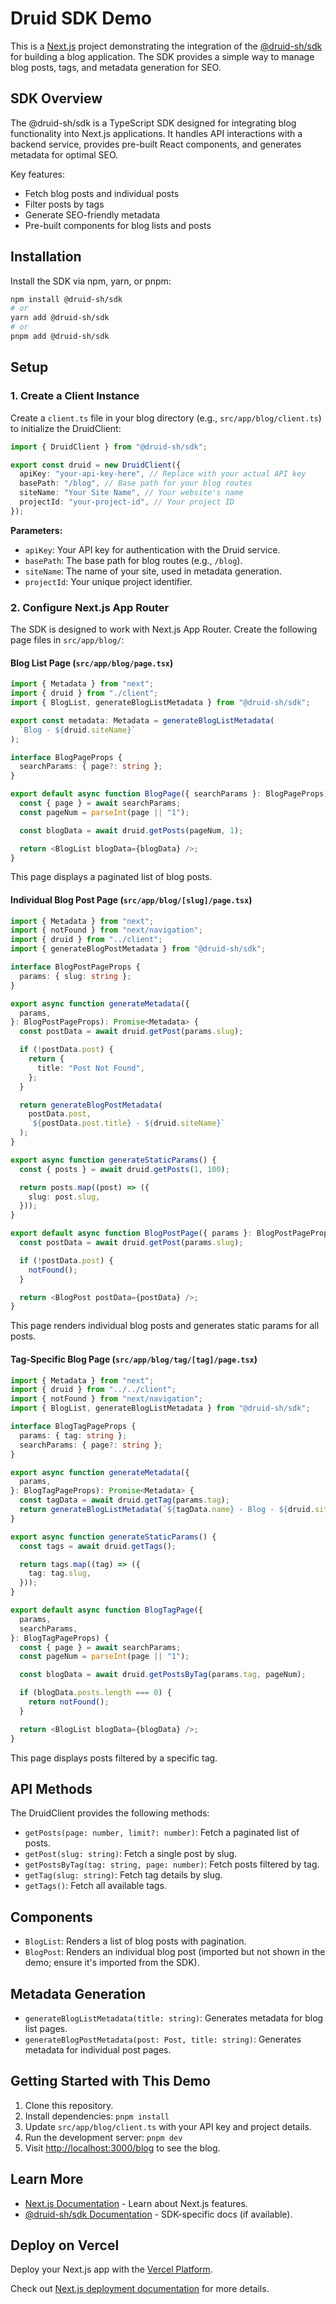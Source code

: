 # Druid SDK Demo

This is a [Next.js](https://nextjs.org) project demonstrating the integration of the [@druid-sh/sdk](https://www.npmjs.com/package/@druid-sh/sdk) for building a blog application. The SDK provides a simple way to manage blog posts, tags, and metadata generation for SEO.

## SDK Overview

The @druid-sh/sdk is a TypeScript SDK designed for integrating blog functionality into Next.js applications. It handles API interactions with a backend service, provides pre-built React components, and generates metadata for optimal SEO.

Key features:

- Fetch blog posts and individual posts
- Filter posts by tags
- Generate SEO-friendly metadata
- Pre-built components for blog lists and posts

## Installation

Install the SDK via npm, yarn, or pnpm:

```bash
npm install @druid-sh/sdk
# or
yarn add @druid-sh/sdk
# or
pnpm add @druid-sh/sdk
```

## Setup

### 1. Create a Client Instance

Create a `client.ts` file in your blog directory (e.g., `src/app/blog/client.ts`) to initialize the DruidClient:

```typescript
import { DruidClient } from "@druid-sh/sdk";

export const druid = new DruidClient({
  apiKey: "your-api-key-here", // Replace with your actual API key
  basePath: "/blog", // Base path for your blog routes
  siteName: "Your Site Name", // Your website's name
  projectId: "your-project-id", // Your project ID
});
```

**Parameters:**

- `apiKey`: Your API key for authentication with the Druid service.
- `basePath`: The base path for blog routes (e.g., `/blog`).
- `siteName`: The name of your site, used in metadata generation.
- `projectId`: Your unique project identifier.

### 2. Configure Next.js App Router

The SDK is designed to work with Next.js App Router. Create the following page files in `src/app/blog/`:

#### Blog List Page (`src/app/blog/page.tsx`)

```typescript
import { Metadata } from "next";
import { druid } from "./client";
import { BlogList, generateBlogListMetadata } from "@druid-sh/sdk";

export const metadata: Metadata = generateBlogListMetadata(
  `Blog - ${druid.siteName}`
);

interface BlogPageProps {
  searchParams: { page?: string };
}

export default async function BlogPage({ searchParams }: BlogPageProps) {
  const { page } = await searchParams;
  const pageNum = parseInt(page || "1");

  const blogData = await druid.getPosts(pageNum, 1);

  return <BlogList blogData={blogData} />;
}
```

This page displays a paginated list of blog posts.

#### Individual Blog Post Page (`src/app/blog/[slug]/page.tsx`)

```typescript
import { Metadata } from "next";
import { notFound } from "next/navigation";
import { druid } from "../client";
import { generateBlogPostMetadata } from "@druid-sh/sdk";

interface BlogPostPageProps {
  params: { slug: string };
}

export async function generateMetadata({
  params,
}: BlogPostPageProps): Promise<Metadata> {
  const postData = await druid.getPost(params.slug);

  if (!postData.post) {
    return {
      title: "Post Not Found",
    };
  }

  return generateBlogPostMetadata(
    postData.post,
    `${postData.post.title} - ${druid.siteName}`
  );
}

export async function generateStaticParams() {
  const { posts } = await druid.getPosts(1, 100);

  return posts.map((post) => ({
    slug: post.slug,
  }));
}

export default async function BlogPostPage({ params }: BlogPostPageProps) {
  const postData = await druid.getPost(params.slug);

  if (!postData.post) {
    notFound();
  }

  return <BlogPost postData={postData} />;
}
```

This page renders individual blog posts and generates static params for all posts.

#### Tag-Specific Blog Page (`src/app/blog/tag/[tag]/page.tsx`)

```typescript
import { Metadata } from "next";
import { druid } from "../../client";
import { notFound } from "next/navigation";
import { BlogList, generateBlogListMetadata } from "@druid-sh/sdk";

interface BlogTagPageProps {
  params: { tag: string };
  searchParams: { page?: string };
}

export async function generateMetadata({
  params,
}: BlogTagPageProps): Promise<Metadata> {
  const tagData = await druid.getTag(params.tag);
  return generateBlogListMetadata(`${tagData.name} - Blog - ${druid.siteName}`);
}

export async function generateStaticParams() {
  const tags = await druid.getTags();

  return tags.map((tag) => ({
    tag: tag.slug,
  }));
}

export default async function BlogTagPage({
  params,
  searchParams,
}: BlogTagPageProps) {
  const { page } = await searchParams;
  const pageNum = parseInt(page || "1");

  const blogData = await druid.getPostsByTag(params.tag, pageNum);

  if (blogData.posts.length === 0) {
    return notFound();
  }

  return <BlogList blogData={blogData} />;
}
```

This page displays posts filtered by a specific tag.

## API Methods

The DruidClient provides the following methods:

- `getPosts(page: number, limit?: number)`: Fetch a paginated list of posts.
- `getPost(slug: string)`: Fetch a single post by slug.
- `getPostsByTag(tag: string, page: number)`: Fetch posts filtered by tag.
- `getTag(slug: string)`: Fetch tag details by slug.
- `getTags()`: Fetch all available tags.

## Components

- `BlogList`: Renders a list of blog posts with pagination.
- `BlogPost`: Renders an individual blog post (imported but not shown in the demo; ensure it's imported from the SDK).

## Metadata Generation

- `generateBlogListMetadata(title: string)`: Generates metadata for blog list pages.
- `generateBlogPostMetadata(post: Post, title: string)`: Generates metadata for individual post pages.

## Getting Started with This Demo

1. Clone this repository.
2. Install dependencies: `pnpm install`
3. Update `src/app/blog/client.ts` with your API key and project details.
4. Run the development server: `pnpm dev`
5. Visit [http://localhost:3000/blog](http://localhost:3000/blog) to see the blog.

## Learn More

- [Next.js Documentation](https://nextjs.org/docs) - Learn about Next.js features.
- [@druid-sh/sdk Documentation](https://github.com/druid-sh/sdk) - SDK-specific docs (if available).

## Deploy on Vercel

Deploy your Next.js app with the [Vercel Platform](https://vercel.com/new?utm_medium=default-template&filter=next.js&utm_source=create-next-app&utm_campaign=create-next-app-readme).

Check out [Next.js deployment documentation](https://nextjs.org/docs/app/building-your-application/deploying) for more details.

